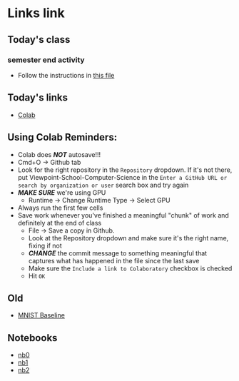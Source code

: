# Links link


## Today's class
### semester end activity
* Follow the instructions in [this file](files/semEnd.md)

## Today's links
* [Colab](https://colab.research.google.com)


## Using Colab Reminders:
* Colab does ***NOT*** autosave!!!
* Cmd+O -> Github tab
* Look for the right repository in the `Repository` dropdown. If it's not there, put Viewpoint-School-Computer-Science in the `Enter a GitHub URL or search by organization or user` search box and try again
* ***MAKE SURE*** we're using GPU
    - Runtime -> Change Runtime Type -> Select GPU
* Always run the first few cells
* Save work whenever you've finished a meaningful "chunk" of work and definitely at the end of class
    - File -> Save a copy in Github.
    - Look at the Repository dropdown and make sure it's the right name, fixing if not
    - ***CHANGE*** the commit message to something meaningful that captures what has happened in the file since the last save
    - Make sure the `Include a link to Colaboratory` checkbox is checked
    - Hit `OK`

## Old
* [MNIST Baseline](files/MNIST%20Baseline%20Lab.md)
## Notebooks
* [nb0](https://classroom.github.com/a/33Mmonxf)
* [nb1](https://classroom.github.com/a/fBX28OVT)
* [nb2](https://classroom.github.com/a/se-cm7LL)

